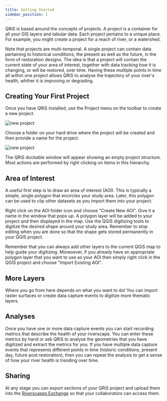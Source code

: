 ```yaml
---
title: Getting Started
sidebar_position: 1
---
```


QRiS is based around the concepts of projects. A project is a container for all your GIS layers and tabular data. Each project pertains to a unique place. For example, you might create a project for a reach of river, or a watershed.

Note that projects are multi-temporal. A single project can contain data pertaining to historical conditions, the present as well as the future, in the form of restoration designs. The idea is that a project will contain the current state of your area of interest, together with data tracking how it is changing, or will be restored, over time. Having these multiple points in time all within one project allows QRiS to analyse the trajectory of your river's health, whther it is improving or degrading.

## Creating Your First Project

Once you have QRiS installed, use the Project menu on the toolbar to create a new project.

![new project]({{site.baseurl}}/assets/images/new_project_menu.png)

Choose a folder on your hard drive where the project will be created and then provide a name for the project.

![new project]({{site.baseurl}}/assets/images/new_project.png)

The QRiS dockable window will appear showing an empty project structure. Most actions are performed by right clicking on items in this hierarchy.

## Area of Interest

A useful first step is to draw an area of interest (AOI). This is typically a simple, single polygon that encircles your study area. Later, this polygon can be used to clip other datasets as you import them into your project.

Right click on the AOI folder icon and choose "Create New AOI". Give it a name in the window that pops up. A polygon layer will be added to your project and then displayed in the map. Use the QGiS digitizing tools to digitize the desired shape around your study area. Remember to stop editing when you are done so that the shape gets stored permanently in your QGIS project.

Remember that you can always add other layers to the current QGiS map to help guide your digitizing. Moreoever, if you already have an appropriate polygon layer that you want to use as your AOI then simply right click in the QGIS project and choose "Import Existing AOI".

## More Layers

Where you go from here depends on what you want to do! You can import raster surfaces or create data capture events to digitize more thematic layers.

## Analyses

Once you have one or more data capture events you can start recording metrics that describe the health of your riverscape. You can enter these metrics by hand or ask QRiS to analyse the geometries that you have digitized and extract the metrics for you. If you have multiple data capture events that represents different points in time (historic conditions, present day, future post restoration), then you can repeat the analysis to get a sense of how your river health is trending over time.

## Sharing

At any stage you can export sections of your QRiS project and upload them into the [Riverscapes Exchange](https://data.riverscapes.net) so that your collaborators can access them.

